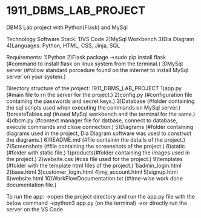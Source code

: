 # 1911_DBMS_LAB_PROJECT

DBMS Lab project with Python(Flask) and MySql

Technology Software Stack:
1)VS Code
2)MySql Workbench
3)Dia Diagram
4)Languages: Python, HTML, CSS, Jinja, SQL

Requirements:
1)Python
2)Flask package
	->sudo pip install flask 
	(#command to install flask on linux system from the terminal.)
3)MySql server 
	(#follow standard porcedure found on the internet to install MySql server on your system.)


Directory structure of the project:
1911_DBMS_LAB_PROJECT
1)app.py (#main file to rn the server for the project.)
2)config.py (#configuration file containing the passwords and secret keys.)
3)Database (#folder containing the sql scripts used when executing the commands on MySql server.)
	1)createTables.sql (#used MySql workbench and the terminal for the same.)
4)dbcm.py 
	(#context manager file for datbase, connect to database, execute commands and close connection.)
5)Diagrams 
	(#folder containing diagrams used in the project, Dia Diagram software was used to construct the diagrams.)
6)README.md (#file containin the details of the project.)
7)Screenshots (#file containing the screenshots of the project.)
8)static (#folder with static file.)
	1)products(#folder containing the images used in the project.)
	2)website.css (#css file used for the project.)
9)templates (#folder with the template html files of the project.)
	1)admin_login.html
	2)base.html
	3)customer_login.html
	4)my_account.html
	5)signup.html
	6)website.html
10)WorkFlowDocumentation.txt (#time-wise work done documentation file.)

To run the app:
->open the project directory and run the app.py file with the below command
->python3 app.py (on the terminal)
->or directly run the server on the VS Code
